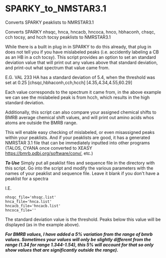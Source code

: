 # SPARKY_to_NMSTAR3.1
Converts SPARKY peaklists to NMRSTAR3.1

Converts SPARKY nhsqc, hnca, hncacb, hncoca, hnco, hbhaconh, chsqc, cch tocsy, and hcch tocsy peaklists to NMRSTAR3.1

While there is a built in plug in in SPARKY to do this already, that plug in does not tell you if you have mislabeled peaks (i.e. accidently labeling a CB as an HB in a cch tocsy). This script provides an option to set an standard deviation value that will print out any values above that standard deviation, and print-out what spectrum that value came from. 

E.G.
VAL 233 HA has a standard deviation of 5.4, when the threshold was set at 0.25
[chsqc,hbhaconh,cch,hcch]
[4.35,4.34,4.55,60.29]

Each value corresponds to the spectrum it came from, in the above example we can see the mislabeled peak is from hcch, which results in the high standard deviation. 

Additionally, this script can also compare your assigned chemical shifts to BMRB average chemical shift values, and will print out amino acids whos atoms are outside the BMRB range.  

This will enable easy checking of mislabeled, or even misassigned peaks within your peaklists. And if your peaklists are good, it has a generated NMRSTAR 3.1 file that can be immediately inputted into other programs (TALOS, CYANA once converted to XEASY https://bmrb.pdbj.org/software/conv/, etc.)

***To Use***
Simply put all peaklist files and sequence file in the directory with this script. Go into the script and modify the various parameters with the names of your peaklist and sequence file. Leave it blank if you don't have a peaklist for a spectra

I.E.
```
nhsqc_file='nhsqc.list'
hnca_file='hnca.list'
hncacb_file='hncacb.list'
hncoca_file='' 
```
The standard deviation value is the threshold. Peaks below this value will be displayed (as in the example above). 

***For BMRB values, I have added a 5% variation from the range of bmrb values. Sometimes your values will only be slightly different from the range (1.34 for range 1.344-1.54), this 5% will account for that so only show values that are significantly outside the range).***
